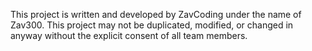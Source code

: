 This project is written and developed by ZavCoding under the name of Zav300.
This project may not be duplicated, modified, or changed in anyway without the explicit consent of all team members.